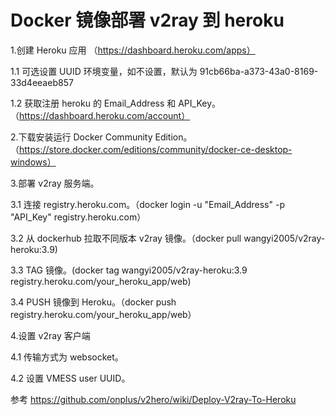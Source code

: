 # Docker 镜像部署 v2ray 到 heroku

1.创建 Heroku 应用 （https://dashboard.heroku.com/apps）

1.1 可选设置 UUID 环境变量，如不设置，默认为 91cb66ba-a373-43a0-8169-33d4eeaeb857

1.2 获取注册 heroku 的 Email_Address 和 API_Key。（https://dashboard.heroku.com/account）

2.下载安装运行 Docker Community Edition。（https://store.docker.com/editions/community/docker-ce-desktop-windows）

3.部署 v2ray 服务端。

3.1 连接 registry.heroku.com。（docker login -u "Email_Address" -p "API_Key" registry.heroku.com）

3.2 从 dockerhub 拉取不同版本 v2ray 镜像。（docker pull wangyi2005/v2ray-heroku:3.9)

3.3 TAG 镜像。(docker tag wangyi2005/v2ray-heroku:3.9 registry.heroku.com/your_heroku_app/web)

3.4 PUSH 镜像到 Heroku。（docker push registry.heroku.com/your_heroku_app/web）

4.设置 v2ray 客户端

4.1 传输方式为 websocket。

4.2 设置 VMESS user UUID。

参考 https://github.com/onplus/v2hero/wiki/Deploy-V2ray-To-Heroku
